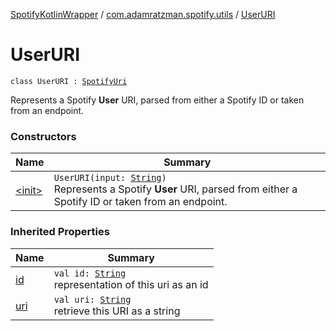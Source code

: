 [SpotifyKotlinWrapper](../../index.md) / [com.adamratzman.spotify.utils](../index.md) / [UserURI](./index.md)

# UserURI

`class UserURI : `[`SpotifyUri`](../-spotify-uri/index.md)

Represents a Spotify **User** URI, parsed from either a Spotify ID or taken from an endpoint.

### Constructors

| Name | Summary |
|---|---|
| [&lt;init&gt;](-init-.md) | `UserURI(input: `[`String`](https://kotlinlang.org/api/latest/jvm/stdlib/kotlin/-string/index.html)`)`<br>Represents a Spotify **User** URI, parsed from either a Spotify ID or taken from an endpoint. |

### Inherited Properties

| Name | Summary |
|---|---|
| [id](../-spotify-uri/id.md) | `val id: `[`String`](https://kotlinlang.org/api/latest/jvm/stdlib/kotlin/-string/index.html)<br>representation of this uri as an id |
| [uri](../-spotify-uri/uri.md) | `val uri: `[`String`](https://kotlinlang.org/api/latest/jvm/stdlib/kotlin/-string/index.html)<br>retrieve this URI as a string |
